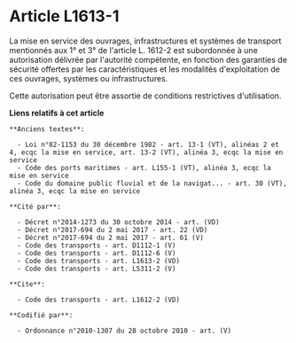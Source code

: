 # Article L1613-1

La mise en service des ouvrages, infrastructures et systèmes de transport mentionnés aux 1° et 3° de l'article L. 1612-2 est
subordonnée à une autorisation délivrée par l'autorité compétente, en fonction des garanties de sécurité offertes par les
caractéristiques et les modalités d'exploitation de ces ouvrages, systèmes ou infrastructures. 

Cette autorisation peut être assortie de conditions restrictives d'utilisation.

**Liens relatifs à cet article**

	**Anciens textes**:

	  - Loi n°82-1153 du 30 décembre 1982 - art. 13-1 (VT), alinéas 2 et 4, ecqc la mise en service, art. 13-2 (VT), alinéa 3, ecqc la mise en service
	  - Code des ports maritimes - art. L155-1 (VT), alinéa 3, ecqc la mise en service
	  - Code du domaine public fluvial et de la navigat... - art. 30 (VT), alinéa 3, ecqc la mise en service

	**Cité par**:

	  - Décret n°2014-1273 du 30 octobre 2014 - art. (VD)
	  - Décret n°2017-694 du 2 mai 2017 - art. 22 (VD)
	  - Décret n°2017-694 du 2 mai 2017 - art. 61 (V)
	  - Code des transports - art. D1112-1 (V)
	  - Code des transports - art. D1112-6 (V)
	  - Code des transports - art. L1613-2 (VD)
	  - Code des transports - art. L5311-2 (V)

	**Cite**:

	  - Code des transports - art. L1612-2 (VD)

	**Codifié par**:

	  - Ordonnance n°2010-1307 du 28 octobre 2010 - art. (V)
